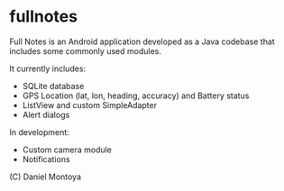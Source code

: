 # fullnotes

Full Notes is an Android application developed as a Java codebase that includes some commonly used modules.

It currently includes:

- SQLite database
- GPS Location (lat, lon, heading, accuracy) and Battery status
- ListView and custom SimpleAdapter
- Alert dialogs

In development:

- Custom camera module
- Notifications

(C) Daniel Montoya
